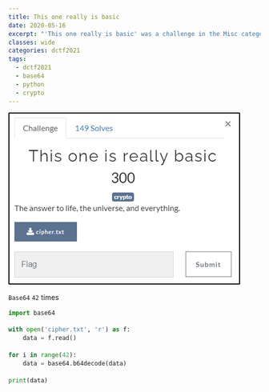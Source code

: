 ```yaml
---
title: This one really is basic
date: 2020-05-16
excerpt: "'This one really is basic' was a challenge in the Misc category of dctf 2021"
classes: wide
categories: dctf2021
tags:
  - dctf2021
  - base64
  - python
  - crypto
---
```


![img](/assets/images/ctf/dctf2021-thisonereallyisbasic/0.png)

`Base64` `42` times

```Python
import base64

with open('cipher.txt', 'r') as f:
    data = f.read()

for i in range(42):
    data = base64.b64decode(data)

print(data)
```
